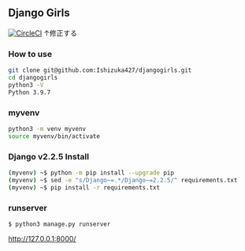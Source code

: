 ## Django Girls

[![CircleCI](https://circleci.com/gh/suwa3/djangogirls.svg?style=svg)](https://circleci.com/gh/suwa3/djangogirls)
↑修正する

### How to use
```sh
git clone git@github.com:Ishizuka427/djangogirls.git
cd djangogirls
python3 -V                 
Python 3.9.7
```
### myvenv
```sh
python3 -m venv myvenv
source myvenv/bin/activate
```
### Django v2.2.5 Install
```sh
(myvenv) ~$ python -m pip install --upgrade pip
(myvenv) ~$ sed -e "s/Django~=.*/Django~=2.2.5/" requirements.txt
(myvenv) ~$ pip install -r requirements.txt
```
### runserver
```
$ python3 manage.py runserver
```

http://127.0.0.1:8000/

